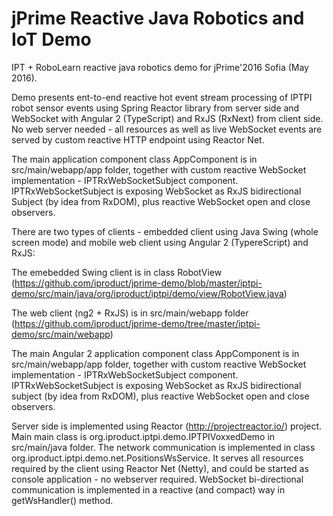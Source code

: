 # jPrime Reactive Java Robotics and IoT Demo

IPT + RoboLearn reactive java robotics demo for jPrime'2016 Sofia (May 2016).

Demo presents ent-to-end reactive hot event stream processing of IPTPI robot sensor events using Spring Reactor library from server side and WebSocket with Angular 2 (TypeScript) and RxJS (RxNext) from client side. No web server needed - all resources as well as live WebSocket events are served by custom reactive HTTP endpoint using Reactor Net.

The main application component class AppComponent is in src/main/webapp/app folder, together with custom reactive WebSocket implementation - IPTRxWebSocketSubject component. IPTRxWebSocketSubject is exposing WebSocket as RxJS bidirectional Subject (by idea from RxDOM), plus reactive WebSocket open and close observers.

There are two types of clients - embedded client using Java Swing (whole screen mode) and mobile web client using Angular 2 (TypereScript) and RxJS:

The emebedded Swing client is in class RobotView (https://github.com/iproduct/jprime-demo/blob/master/iptpi-demo/src/main/java/org/iproduct/iptpi/demo/view/RobotView.java)

The web client (ng2 + RxJS) is in src/main/webapp folder (https://github.com/iproduct/jprime-demo/tree/master/iptpi-demo/src/main/webapp)

The main Angular 2 application component class AppComponent is in src/main/webapp/app folder, together with custom reactive WebSocket implementation - IPTRxWebSocketSubject component. IPTRxWebSocketSubject is exposing WebSocket as RxJS bidirectional subject (by idea from RxDOM), plus reactive WebSocket open and close observers.

Server side is implemented using Reactor (http://projectreactor.io/) project. Main main class is org.iproduct.iptpi.demo.IPTPIVoxxedDemo in src/main/java folder. The network communication is implemented in class org.iproduct.iptpi.demo.net.PositionsWsService. It serves all resources required by the client using Reactor Net (Netty), and could be started as console application - no webserver required. WebSocket bi-directional communication is implemented in a reactive (and compact) way in getWsHandler() method.
